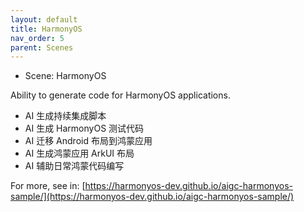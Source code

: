 ```yaml
---
layout: default
title: HarmonyOS
nav_order: 5
parent: Scenes
---
```


- Scene: HarmonyOS

Ability to generate code for HarmonyOS applications.

- AI 生成持续集成脚本
- AI 生成 HarmonyOS 测试代码
- AI 迁移 Android 布局到鸿蒙应用
- AI 生成鸿蒙应用 ArkUI 布局
- AI 辅助日常鸿蒙代码编写

For more, see
in: [https://harmonyos-dev.github.io/aigc-harmonyos-sample/](https://harmonyos-dev.github.io/aigc-harmonyos-sample/)
